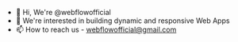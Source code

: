 - 👋 Hi, We're @webflowofficial
- 👀 We're interested in building dynamic and responsive Web Apps
- 📫 How to reach us - webflowofficial@gmail.com
